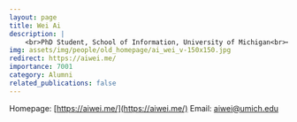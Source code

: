 ```yaml
---
layout: page
title: Wei Ai
description: |
    <br>PhD Student, School of Information, University of Michigan<br><span style='color:blue'>Assistant Professor, University of Maryland, College Park</span>
img: assets/img/people/old_homepage/ai_wei_v-150x150.jpg
redirect: https://aiwei.me/
importance: 7001
category: Alumni
related_publications: false
---
```

Homepage: [https://aiwei.me/](https://aiwei.me/)
Email: [aiwei@umich.edu](mailto:aiwei@umich.edu)
